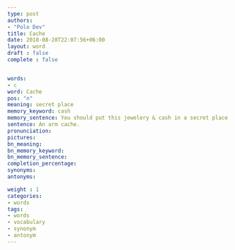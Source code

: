 ```yaml
---
type: post
authors:
- "Polo Dev"
title: Cache
date: 2018-08-28T22:07:56+06:00
layout: word
draft : false
complete : false


words:
- c
word: Cache
pos: "n"
meaning: secret place
memory_keyword: cash
memory_sentence: You should put this jewelery & cash in a secret place.
sentence: An arm cache.
pronunciation:
pictures:
bn_meaning:
bn_memory_keyword:
bn_memory_sentence:
completion_percentage:
synonyms:
antonyms:

weight : 1
categories:
- words
tags:
- words
- vocabulary
- synonym
- antonym
---
```

